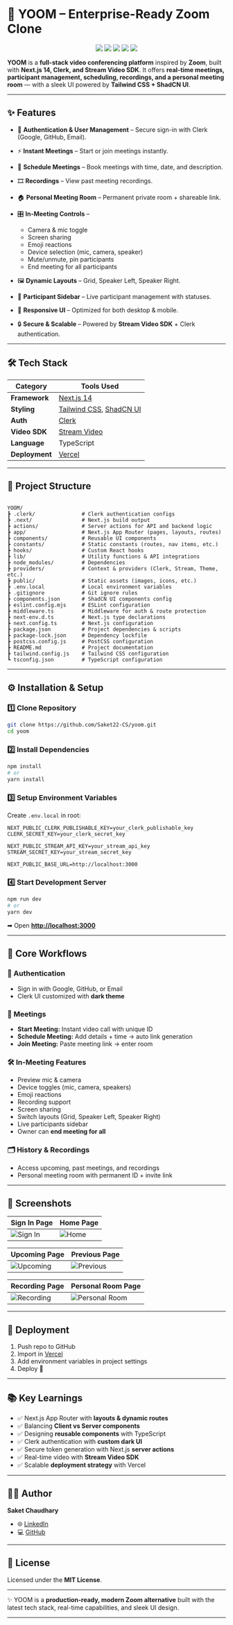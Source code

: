 # 🎥 YOOM – Enterprise-Ready Zoom Clone

<p align="center">  
  <img src="https://img.shields.io/badge/Next.js-14-black?style=for-the-badge&logo=nextdotjs" />  
  <img src="https://img.shields.io/badge/TailwindCSS-3-blue?style=for-the-badge&logo=tailwindcss" />  
  <img src="https://img.shields.io/badge/Clerk-Auth-purple?style=for-the-badge&logo=clerk" />  
  <img src="https://img.shields.io/badge/Stream-Video-green?style=for-the-badge&logo=stream" />  
  <img src="https://img.shields.io/badge/Deployed-Vercel-black?style=for-the-badge&logo=vercel" />  
</p>  

**YOOM** is a **full-stack video conferencing platform** inspired by **Zoom**, built with **Next.js 14, Clerk, and Stream Video SDK**.
It offers **real-time meetings, participant management, scheduling, recordings, and a personal meeting room** — with a sleek UI powered by **Tailwind CSS + ShadCN UI**.

---

## ✨ Features

* 🔑 **Authentication & User Management** – Secure sign-in with Clerk (Google, GitHub, Email).
* ⚡ **Instant Meetings** – Start or join meetings instantly.
* 📅 **Schedule Meetings** – Book meetings with time, date, and description.
* 🎞 **Recordings** – View past meeting recordings.
* 🏠 **Personal Meeting Room** – Permanent private room + shareable link.
* 🎛 **In-Meeting Controls** –

  * Camera & mic toggle
  * Screen sharing
  * Emoji reactions
  * Device selection (mic, camera, speaker)
  * Mute/unmute, pin participants
  * End meeting for all participants
* 🖼 **Dynamic Layouts** – Grid, Speaker Left, Speaker Right.
* 👥 **Participant Sidebar** – Live participant management with statuses.
* 📱 **Responsive UI** – Optimized for both desktop & mobile.
* 🔒 **Secure & Scalable** – Powered by **Stream Video SDK** + Clerk authentication.

---

## 🛠️ Tech Stack

| Category       | Tools Used                                                                    |
| -------------- | ----------------------------------------------------------------------------- |
| **Framework**  | [Next.js 14](https://nextjs.org/)                                             |
| **Styling**    | [Tailwind CSS](https://tailwindcss.com/), [ShadCN UI](https://ui.shadcn.com/) |
| **Auth**       | [Clerk](https://clerk.com/)                                                   |
| **Video SDK**  | [Stream Video](https://getstream.io/video/)                                   |
| **Language**   | TypeScript                                                                    |
| **Deployment** | [Vercel](https://vercel.com/)                                                 |

---

## 📂 Project Structure  

```

YOOM/
┣ .clerk/               # Clerk authentication configs
┣ .next/                # Next.js build output
┣ actions/              # Server actions for API and backend logic
┣ app/                  # Next.js App Router (pages, layouts, routes)
┣ components/           # Reusable UI components
┣ constants/            # Static constants (routes, nav items, etc.)
┣ hooks/                # Custom React hooks
┣ lib/                  # Utility functions & API integrations
┣ node_modules/         # Dependencies
┣ providers/            # Context & providers (Clerk, Stream, Theme, etc.)
┣ public/               # Static assets (images, icons, etc.)
┣ .env.local            # Local environment variables
┣ .gitignore            # Git ignore rules
┣ components.json       # ShadCN UI components config
┣ eslint.config.mjs     # ESLint configuration
┣ middleware.ts         # Middleware for auth & route protection
┣ next-env.d.ts         # Next.js type declarations
┣ next.config.ts        # Next.js configuration
┣ package.json          # Project dependencies & scripts
┣ package-lock.json     # Dependency lockfile
┣ postcss.config.js     # PostCSS configuration
┣ README.md             # Project documentation
┣ tailwind.config.js    # Tailwind CSS configuration
┗ tsconfig.json         # TypeScript configuration

```
---

## ⚙️ Installation & Setup

### 1️⃣ Clone Repository

```bash
git clone https://github.com/Saket22-CS/yoom.git
cd yoom
```

### 2️⃣ Install Dependencies

```bash
npm install
# or
yarn install
```

### 3️⃣ Setup Environment Variables

Create `.env.local` in root:

```env
NEXT_PUBLIC_CLERK_PUBLISHABLE_KEY=your_clerk_publishable_key
CLERK_SECRET_KEY=your_clerk_secret_key

NEXT_PUBLIC_STREAM_API_KEY=your_stream_api_key
STREAM_SECRET_KEY=your_stream_secret_key

NEXT_PUBLIC_BASE_URL=http://localhost:3000
```

### 4️⃣ Start Development Server

```bash
npm run dev
# or
yarn dev
```

➡ Open **[http://localhost:3000](http://localhost:3000)**

---

## 🎯 Core Workflows

### 🔐 Authentication

* Sign in with Google, GitHub, or Email
* Clerk UI customized with **dark theme**

### 🎥 Meetings

* **Start Meeting:** Instant video call with unique ID
* **Schedule Meeting:** Add details + time → auto link generation
* **Join Meeting:** Paste meeting link → enter room

### 🛠 In-Meeting Features

* Preview mic & camera
* Device toggles (mic, camera, speakers)
* Emoji reactions
* Recording support
* Screen sharing
* Switch layouts (Grid, Speaker Left, Speaker Right)
* Live participants sidebar
* Owner can **end meeting for all**

### 🗂 History & Recordings

* Access upcoming, past meetings, and recordings
* Personal meeting room with permanent ID + invite link

---

## 📸 Screenshots  

| Sign In Page | Home Page |
|--------------|-----------|
| ![Sign In](output_Images/signpage.png) | ![Home](output_Images/homepage.png) |

| Upcoming Page | Previous Page |
|---------------|---------------|
| ![Upcoming](output_Images/upcomingpage.png) | ![Previous](output_Images/previouspmeetingpage.png) |

| Recording Page | Personal Room Page |
|----------------|--------------------|
| ![Recording](output_Images/recordingpage.png) | ![Personal Room](output_Images/personalroompage.png) |


---

## 🚀 Deployment

1. Push repo to GitHub
2. Import in [Vercel](https://vercel.com/)
3. Add environment variables in project settings
4. Deploy 🎉

---

## 📚 Key Learnings

* ✅ Next.js App Router with **layouts & dynamic routes**
* ✅ Balancing **Client vs Server components**
* ✅ Designing **reusable components** with TypeScript
* ✅ Clerk authentication with **custom dark UI**
* ✅ Secure token generation with Next.js **server actions**
* ✅ Real-time video with **Stream Video SDK**
* ✅ Scalable **deployment strategy** with Vercel

---

## 👨‍💻 Author

**Saket Chaudhary**

* 🌐 [LinkedIn](https://linkedin.com/in/saket-chaudhary22)
* 💻 [GitHub](https://github.com/Saket22-CS)

---

## 📜 License

Licensed under the **MIT License**.

---

✨ YOOM is a **production-ready, modern Zoom alternative** built with the latest tech stack, real-time capabilities, and sleek UI design.

---


